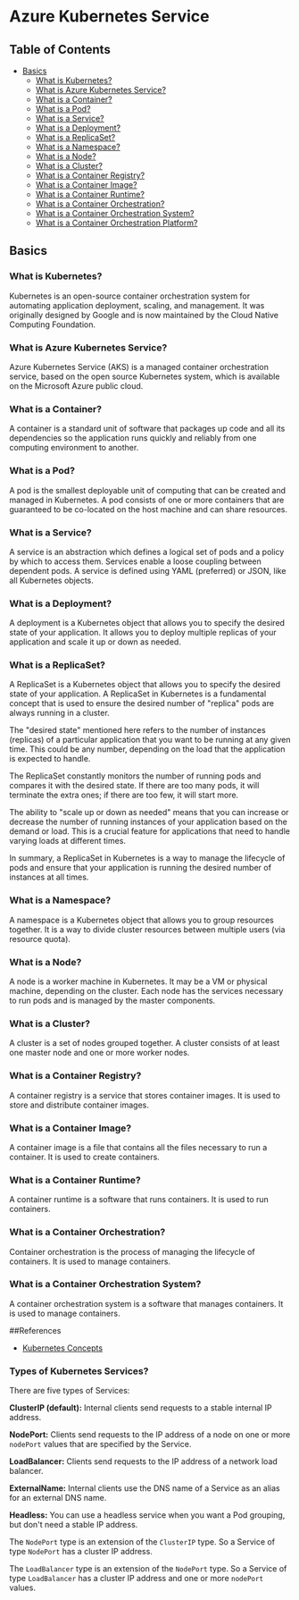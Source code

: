 # Azure Kubernetes Service

## Table of Contents

- [Basics](#basics)
  - [What is Kubernetes?](#what-is-kubernetes)
  - [What is Azure Kubernetes Service?](#what-is-azure-kubernetes-service)
  - [What is a Container?](#what-is-a-container)
  - [What is a Pod?](#what-is-a-pod)
  - [What is a Service?](#what-is-a-service)
  - [What is a Deployment?](#what-is-a-deployment)
  - [What is a ReplicaSet?](#what-is-a-replicaset)
  - [What is a Namespace?](#what-is-a-namespace)
  - [What is a Node?](#what-is-a-node)
  - [What is a Cluster?](#what-is-a-cluster)
  - [What is a Container Registry?](#what-is-a-container-registry)
  - [What is a Container Image?](#what-is-a-container-image)
  - [What is a Container Runtime?](#what-is-a-container-runtime)
  - [What is a Container Orchestration?](#what-is-a-container-orchestration)
  - [What is a Container Orchestration System?](#what-is-a-container-orchestration-system)
  - [What is a Container Orchestration Platform?](#what-is-a-container-orchestration-platform)

## Basics

### What is Kubernetes?

Kubernetes is an open-source container orchestration system for automating application deployment, scaling, and management. It was originally designed by Google and is now maintained by the Cloud Native Computing Foundation.

### What is Azure Kubernetes Service?

Azure Kubernetes Service (AKS) is a managed container orchestration service, based on the open source Kubernetes system, which is available on the Microsoft Azure public cloud.

### What is a Container?

A container is a standard unit of software that packages up code and all its dependencies so the application runs quickly and reliably from one computing environment to another.

### What is a Pod?

A pod is the smallest deployable unit of computing that can be created and managed in Kubernetes. A pod consists of one or more containers that are guaranteed to be co-located on the host machine and can share resources.

### What is a Service?

A service is an abstraction which defines a logical set of pods and a policy by which to access them. Services enable a loose coupling between dependent pods. A service is defined using YAML (preferred) or JSON, like all Kubernetes objects.

### What is a Deployment?

A deployment is a Kubernetes object that allows you to specify the desired state of your application. It allows you to deploy multiple replicas of your application and scale it up or down as needed.

### What is a ReplicaSet?

A ReplicaSet is a Kubernetes object that allows you to specify the desired state of your application. A ReplicaSet in Kubernetes is a fundamental concept that is used to ensure the desired number of "replica" pods are always running in a cluster.

The "desired state" mentioned here refers to the number of instances (replicas) of a particular application that you want to be running at any given time. This could be any number, depending on the load that the application is expected to handle.

The ReplicaSet constantly monitors the number of running pods and compares it with the desired state. If there are too many pods, it will terminate the extra ones; if there are too few, it will start more.

The ability to "scale up or down as needed" means that you can increase or decrease the number of running instances of your application based on the demand or load. This is a crucial feature for applications that need to handle varying loads at different times.

In summary, a ReplicaSet in Kubernetes is a way to manage the lifecycle of pods and ensure that your application is running the desired number of instances at all times.

### What is a Namespace?

A namespace is a Kubernetes object that allows you to group resources together. It is a way to divide cluster resources between multiple users (via resource quota).

### What is a Node?

A node is a worker machine in Kubernetes. It may be a VM or physical machine, depending on the cluster. Each node has the services necessary to run pods and is managed by the master components.

### What is a Cluster?

A cluster is a set of nodes grouped together. A cluster consists of at least one master node and one or more worker nodes.

### What is a Container Registry?

A container registry is a service that stores container images. It is used to store and distribute container images.

### What is a Container Image?

A container image is a file that contains all the files necessary to run a container. It is used to create containers.

### What is a Container Runtime?

A container runtime is a software that runs containers. It is used to run containers.

### What is a Container Orchestration?

Container orchestration is the process of managing the lifecycle of containers. It is used to manage containers.

### What is a Container Orchestration System?

A container orchestration system is a software that manages containers. It is used to manage containers.

##References

- [Kubernetes Concepts](https://kubernetes.io/docs/concepts/)

### Types of Kubernetes Services?

There are five types of Services:

**ClusterIP (default):** Internal clients send requests to a stable internal IP address.

**NodePort:** Clients send requests to the IP address of a node on one or more `nodePort` values that are specified by the Service.

**LoadBalancer:** Clients send requests to the IP address of a network load balancer.

**ExternalName:** Internal clients use the DNS name of a Service as an alias for an external DNS name.

**Headless:** You can use a headless service when you want a Pod grouping, but don't need a stable IP address.

The `NodePort` type is an extension of the `ClusterIP` type. So a Service of type `NodePort` has a cluster IP address.

The `LoadBalancer` type is an extension of the `NodePort` type. So a Service of type `LoadBalancer` has a cluster IP address and one or more `nodePort` values.